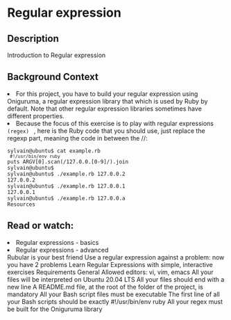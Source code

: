 # Regular expression

## Description
Introduction to Regular expression

## Background Context
<li> For this project, you have to build your regular expression using Oniguruma, a regular expression library that which is used by Ruby by default. Note that other regular expression libraries sometimes have different properties. </li>

<li> Because the focus of this exercise is to play with regular expressions <code> (regex) </code> , here is the Ruby code that you should use, just replace the regexp part, meaning the code in between the //: </li>

<code> 
sylvain@ubuntu$ cat example.rb
<code> #!/usr/bin/env ruby </code>
puts ARGV[0].scan(/127.0.0.[0-9]/).join
sylvain@ubuntu$
sylvain@ubuntu$ ./example.rb 127.0.0.2
127.0.0.2
sylvain@ubuntu$ ./example.rb 127.0.0.1
127.0.0.1
sylvain@ubuntu$ ./example.rb 127.0.0.a
Resources 
</code>

## Read or watch:

<li> Regular expressions - basics </li>
<li> Regular expressions - advanced </li>
Rubular is your best friend
Use a regular expression against a problem: now you have 2 problems
Learn Regular Expressions with simple, interactive exercises
Requirements
General
Allowed editors: vi, vim, emacs
All your files will be interpreted on Ubuntu 20.04 LTS
All your files should end with a new line
A README.md file, at the root of the folder of the project, is mandatory
All your Bash script files must be executable
The first line of all your Bash scripts should be exactly #!/usr/bin/env ruby
All your regex must be built for the Oniguruma library
